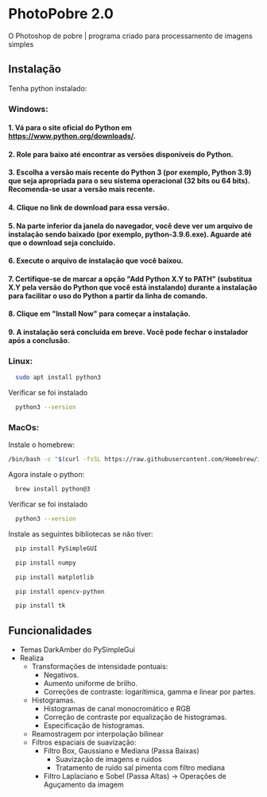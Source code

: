 # PhotoPobre 2.0
O Photoshop de pobre | programa criado para processamento de imagens simples 





## Instalação

Tenha python instalado:

### Windows:

#### 1. Vá para o site oficial do Python em https://www.python.org/downloads/.
#### 2. Role para baixo até encontrar as versões disponíveis do Python.
#### 3. Escolha a versão mais recente do Python 3 (por exemplo, Python 3.9) que seja apropriada para o seu sistema operacional (32 bits ou 64 bits). Recomenda-se usar a versão mais recente.
#### 4. Clique no link de download para essa versão.
#### 5. Na parte inferior da janela do navegador, você deve ver um arquivo de instalação sendo baixado (por exemplo, python-3.9.6.exe). Aguarde até que o download seja concluído.
#### 6. Execute o arquivo de instalação que você baixou.
#### 7. Certifique-se de marcar a opção "Add Python X.Y to PATH" (substitua X.Y pela versão do Python que você está instalando) durante a instalação para facilitar o uso do Python a partir da linha de comando.
#### 8. Clique em "Install Now" para começar a instalação.
#### 9. A instalação será concluída em breve. Você pode fechar o instalador após a conclusão.

### Linux:

```bash
  sudo apt install python3
```

Verificar se foi instalado
```bash
  python3 --version
```

### MacOs:

Instale o homebrew:
```bash
/bin/bash -c "$(curl -fsSL https://raw.githubusercontent.com/Homebrew/install/HEAD/install.sh)"
```

Agora instale o python:
```bash
  brew install python@3
```

Verificar se foi instalado
```bash
  python3 --version
```


Instale as seguintes bibliotecas se não tiver:

```bash
  pip install PySimpleGUI
```
```bash
  pip install numpy
```
```bash
  pip install matplotlib
```
```bash
  pip install opencv-python
```
```bash
  pip install tk
```




## Funcionalidades

- Temas DarkAmber do PySimpleGui
- Realiza
    - Transformações de intensidade pontuais:
        * Negativos.
        * Aumento uniforme de brilho.
        * Correções de contraste: logarítimica, gamma e linear por partes.
    - Histogramas.
        - Histogramas de canal monocromático e RGB
        - Correção de contraste por equalização de histogramas.
        - Especificação de histogramas.
    - Reamostragem por interpolação bilinear
    - Filtros espaciais de suavização: 
        - Filtro Box, Gaussiano e Mediana (Passa Baixas) 
            - Suavização de imagens e ruidos 
            - Tratamento de ruido sal pimenta com filtro mediana
        - Filtro Laplaciano e Sobel (Passa Altas) -> Operações de Aguçamento da imagem




